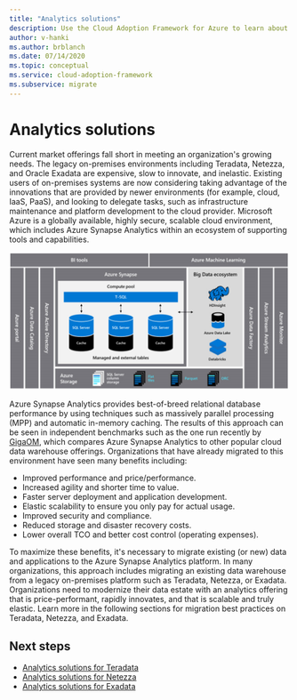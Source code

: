 ```yaml
---
title: "Analytics solutions"
description: Use the Cloud Adoption Framework for Azure to learn about analytic solutions with Teradata, Netezza, and Exadata.
author: v-hanki
ms.author: brblanch
ms.date: 07/14/2020
ms.topic: conceptual
ms.service: cloud-adoption-framework
ms.subservice: migrate
---
```


<!-- cSpell:ignore Netezza Teradata Exadata Giga GigaOM MPP -->

# Analytics solutions

Current market offerings fall short in meeting an organization's growing needs. The legacy on-premises environments including Teradata, Netezza, and Oracle Exadata are expensive, slow to innovate, and inelastic. Existing users of on-premises systems are now considering taking advantage of the innovations that are provided by newer environments (for example, cloud, IaaS, PaaS), and looking to delegate tasks, such as infrastructure maintenance and platform development to the cloud provider. Microsoft Azure is a globally available, highly secure, scalable cloud environment, which includes Azure Synapse Analytics within an ecosystem of supporting tools and capabilities.

![Design and performance for Teradata migrations](../../../_images/analytics/analytics-solutions-overview.png)

Azure Synapse Analytics provides best-of-breed relational database performance by using techniques such as massively parallel processing (MPP) and automatic in-memory caching. The results of this approach can be seen in independent benchmarks such as the one run recently by [GigaOM](https://gigaom.com), which compares Azure Synapse Analytics to other popular cloud data warehouse offerings. Organizations that have already migrated to this environment have seen many benefits including:

- Improved performance and price/performance.
- Increased agility and shorter time to value.
- Faster server deployment and application development.
- Elastic scalability to ensure you only pay for actual usage.
- Improved security and compliance.
- Reduced storage and disaster recovery costs.
- Lower overall TCO and better cost control (operating expenses).

To maximize these benefits, it's necessary to migrate existing (or new) data and applications to the Azure Synapse Analytics platform. In many organizations, this approach includes migrating an existing data warehouse from a legacy on-premises platform such as Teradata, Netezza, or Exadata. Organizations need to modernize their data estate with an analytics offering that is price-performant, rapidly innovates, and that is scalable and truly elastic. Learn more in the following sections for migration best practices on Teradata, Netezza, and Exadata.

## Next steps

- [Analytics solutions for Teradata](./analytics-solutions-teradata.md)
- [Analytics solutions for Netezza](./analytics-solutions-netezza.md)
- [Analytics solutions for Exadata](./analytics-solutions-exadata.md)

